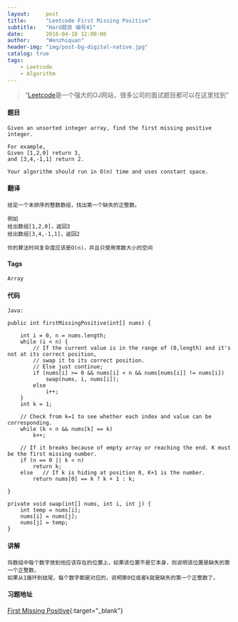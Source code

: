 ```yaml
---
layout:     post
title:      "Leetcode First Missing Positive"
subtitle:   "Hard题目 编号41"
date:       2016-04-18 12:00:00
author:     "Wenzhiquan"
header-img: "img/post-bg-digital-native.jpg"
catalog: true
tags:
    - Leetcode
    - Algorithm
---
```


> “[Leetcode](https://leetcode.com/)是一个强大的OJ网站，很多公司的面试题目都可以在这里找到”

#### 题目

```
Given an unsorted integer array, find the first missing positive integer.

For example,
Given [1,2,0] return 3,
and [3,4,-1,1] return 2.

Your algorithm should run in O(n) time and uses constant space.
```

#### 翻译

```
给定一个未排序的整数数组，找出第一个缺失的正整数。

例如
给出数组[1,2,0]，返回3
给出数组[3,4,-1,1]，返回2

你的算法时间复杂度应该是O(n)，并且只使用常数大小的空间
```

#### Tags

`Array`

#### 代码

```
Java:

public int firstMissingPositive(int[] nums) {

    int i = 0, n = nums.length;
    while (i < n) {
        // If the current value is in the range of (0,length) and it's not at its correct position,
        // swap it to its correct position.
        // Else just continue;
        if (nums[i] >= 0 && nums[i] < n && nums[nums[i]] != nums[i])
            swap(nums, i, nums[i]);
        else
            i++;
    }
    int k = 1;

    // Check from k=1 to see whether each index and value can be corresponding.
    while (k < n && nums[k] == k)
        k++;

    // If it breaks because of empty array or reaching the end. K must be the first missing number.
    if (n == 0 || k < n)
        return k;
    else   // If k is hiding at position 0, K+1 is the number.
        return nums[0] == k ? k + 1 : k;

}

private void swap(int[] nums, int i, int j) {
    int temp = nums[i];
    nums[i] = nums[j];
    nums[j] = temp;
}

```

#### 讲解

```
将数组中每个数字放到他应该存在的位置上，如果该位置不是它本身，则说明该位置是缺失的第一个正整数，
如果从1循环到结尾，每个数字都是对应的，说明第0位或者k就是缺失的第一个正整数了。
```

#### 习题地址
[First Missing Positive](https://leetcode.com/problems/first-missing-positive/){:target="_blank"}
